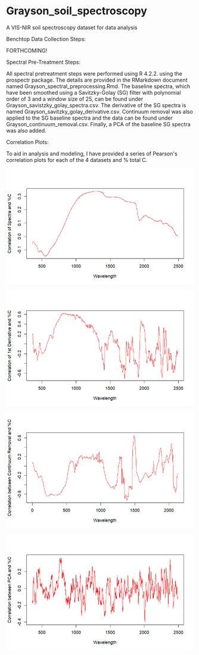 # Grayson_soil_spectroscopy
A VIS-NIR soil spectroscopy dataset for data analysis

Benchtop Data Collection Steps:

FORTHCOMING!

Spectral Pre-Treatment Steps:

All spectral pretreatment steps were performed using R 4.2.2. using the prospectr package. The details are provided in the RMarkdown document named Grayson_spectral_preprocessing.Rmd. The baseline spectra, which have been smoothed using a Savitzky-Golay (SG) filter with polynomial order of 3 and a window size of 25, can be found under Grayson_savistzky_golay_spectra.csv. The derivative of the SG spectra is named Grayson_savitzky_golay_derivative.csv. Continuum removal was also applied to the SG baseline spectra and the data can be found under Grayson_continuum_removal.csv. Finally, a PCA of the baseline SG spectra was also added. 

Correlation Plots:

To aid in analysis and modeling, I have provided a series of Pearson's correlation plots for each of the 4 datasets and % total C.



![alt text](https://github.com/jnesslage/Grayson_soil_spectroscopy//blob/main/corr_plot_sg.png?raw=true)

![alt text](https://github.com/jnesslage/Grayson_soil_spectroscopy//blob/main/corr_plot_sg_1stder.png?raw=true)

![alt text](https://github.com/jnesslage/Grayson_soil_spectroscopy//blob/main/corr_plot_cr.png?raw=true)

![alt text](https://github.com/jnesslage/Grayson_soil_spectroscopy//blob/main/corr_plot_PCA.png?raw=true)
